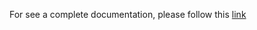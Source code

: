 For see a complete documentation, please follow this [link](https://dev.px4.io/en/middleware/micrortps.html)
